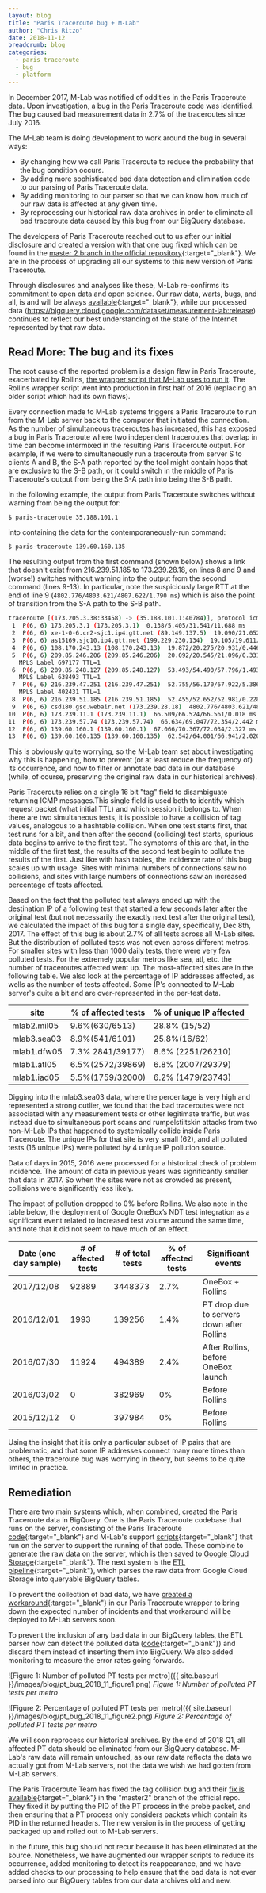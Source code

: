 ```yaml
---
layout: blog
title: "Paris Traceroute bug + M-Lab"
author: "Chris Ritzo"
date: 2018-11-12
breadcrumb: blog
categories:
  - paris traceroute
  - bug
  - platform
---
```


In December 2017, M-Lab was notified of oddities in the Paris Traceroute data. Upon investigation, a bug in the Paris Traceroute code was identified. The bug caused bad measurement data in 2.7% of the traceroutes since July 2016.
<!--more-->

The M-Lab team is doing development to work around the bug in several ways:

* By changing how we call Paris Traceroute to reduce the probability that the bug condition occurs.
* By adding more sophisticated bad data detection and elimination code to our parsing of Paris Traceroute data.
* By adding monitoring to our parser so that we can know how much of our raw data is affected at any given time.
* By reprocessing our historical raw data archives in order to eliminate all bad traceroute data caused by this bug from our BigQuery database.

The developers of Paris Traceroute reached out to us after our initial disclosure and created a version with that one bug fixed which can be found in the [master 2 branch in the official repository](https://github.com/libparistraceroute/libparistraceroute/tree/master2){:target="_blank"}. We are in the process of upgrading all our systems to this new version of Paris Traceroute.

Through disclosures and analyses like these, M-Lab re-confirms its commitment to open data and open science. Our raw data, warts, bugs, and all, is and will be always [available](https://console.google.com/storage/browser/archive-measurement-lab/){:target="_blank"}, while our processed data (https://bigquery.cloud.google.com/dataset/measurement-lab:release) continues to reflect our best understanding of the state of the Internet represented by that raw data.

## Read More: The bug and its fixes

The root cause of the reported problem is a design flaw in Paris Traceroute, exacerbated by Rollins, [the wrapper script that M-Lab uses to run it](https://github.com/npad/sidestream/blob/master/paris_rollins.py). The Rollins wrapper script went into production in first half of 2016 (replacing an older script which had its own flaws).

Every connection made to M-Lab systems triggers a Paris Traceroute to run from the M-Lab server back to the computer that initiated the connection. As the number of simultaneous traceroutes has increased, this has exposed a bug in Paris Traceroute where two independent traceroutes that overlap in time can become intermixed in the resulting Paris Traceroute output.  For example, if we were to simultaneously run a traceroute from server S to clients A and B, the S-A path reported by the tool might contain hops that are exclusive to the S-B path, or it could switch in the middle of Paris Traceroute's output from being the S-A path into being the S-B path.

In the following example, the output from Paris Traceroute switches without warning from being the output for:

`$ paris-traceroute 35.188.101.1`

into containing the data for the contemporaneously-run command:

`$ paris-traceroute 139.60.160.135`

The resulting output from the first command (shown below) shows a link that doesn't exist from 216.239.51.185 to 173.239.28.18, on lines 8 and 9 and (worse!) switches without warning into the output from the second command (lines 9-13). In particular, note the suspiciously large RTT at the end of line 9 (`4802.776/4803.621/4807.622/1.790 ms`) which is also the point of transition from the S-A path to the S-B path.

```bash
traceroute [(173.205.3.38:33458) -> (35.188.101.1:40784)], protocol icmp, algo exhaustive, duration 14 s
 1  P(6, 6) 173.205.3.1 (173.205.3.1)  0.138/5.405/31.541/11.688 ms
 2  P(6, 6) xe-1-0-6.cr2-sjc1.ip4.gtt.net (89.149.137.5)  19.090/21.052/24.168/1.898 ms
 3  P(6, 6) as15169.sjc10.ip4.gtt.net (199.229.230.134)  19.105/19.611/21.314/0.796 ms
 4  P(6, 6) 108.170.243.13 (108.170.243.13)  19.872/20.275/20.931/0.446 ms
 5  P(6, 6) 209.85.246.206 (209.85.246.206)  20.092/20.545/21.096/0.331 ms
   MPLS Label 697177 TTL=1
 6  P(6, 6) 209.85.248.127 (209.85.248.127)  53.493/54.490/57.796/1.493 ms
   MPLS Label 638493 TTL=1
 7  P(6, 6) 216.239.47.251 (216.239.47.251)  52.755/56.170/67.922/5.386 ms
   MPLS Label 402431 TTL=1
 8  P(6, 6) 216.239.51.185 (216.239.51.185)  52.455/52.652/52.981/0.228 ms
 9  P(6, 6) csd180.gsc.webair.net (173.239.28.18)  4802.776/4803.621/4807.622/1.790 ms
10  P(6, 6) 173.239.11.1 (173.239.11.1)  66.509/66.524/66.561/0.018 ms
11  P(6, 6) 173.239.57.74 (173.239.57.74)  66.634/69.047/72.354/2.442 ms
12  P(6, 6) 139.60.160.1 (139.60.160.1)  67.066/70.367/72.034/2.327 ms
13  P(6, 6) 139.60.160.135 (139.60.160.135)  62.542/64.001/66.941/2.020 ms
```

This is obviously quite worrying, so the M-Lab team set about investigating why this is happening, how to prevent (or at least reduce the frequency of) its occurrence, and how to filter or annotate bad data in our database (while, of course, preserving the original raw data in our historical archives).

Paris Traceroute relies on a single 16 bit "tag" field to disambiguate returning ICMP messages.This single field is used both to identify which request packet (what initial TTL) and which session it belongs to. When there are two simultaneous tests, it is possible to have a collision of tag values, analogous to a hashtable collision. When one test starts first, that test runs for a bit, and then after the second (colliding) test starts, spurious data begins to arrive to the first test. The symptoms of this are that, in the middle of the first test, the results of the second test begin to pollute the results of the first. Just like with hash tables, the incidence rate of this bug scales up with usage. Sites with minimal numbers of connections saw no collisions, and sites with large numbers of connections saw an increased percentage of tests affected.

Based on the fact that the polluted test always ended up with the destination IP of a following test that started a few seconds later after the original test (but not necessarily the exactly next test after the original test), we calculated the impact of this bug for a single day, specifically, Dec 8th, 2017. The effect of this bug is about 2.7% of all tests across all M-Lab sites. But the distribution of polluted tests was not even across different metros. For smaller sites with less than 1000 daily tests, there were very few polluted tests. For the extremely popular metros like sea, atl, etc. the number of traceroutes affected went up. The most-affected sites are in the following table. We also look at the percentage of IP addresses affected, as wells as the number of tests affected. Some IP's connected to M-Lab server's quite a bit and are over-represented in the per-test data.

| site        | % of affected tests | % of unique IP affected |
| ----------- | ------------------- | ----------------------- |
| mlab2.mil05 | 9.6%(630/6513)      | 28.8% (15/52)           |
| mlab3.sea03 | 8.9%(541/6101)      | 25.8%(16/62)            |
| mlab1.dfw05 | 7.3% 2841/39177)    | 8.6% (2251/26210)       |
| mlab1.atl05 | 6.5%(2572/39869)    | 6.8% (2007/29379)       |
| mlab1.iad05 | 5.5%(1759/32000)    | 6.2% (1479/23743)       |

Digging into the mlab3.sea03 data, where the percentage is very high and represented a strong outlier, we found that the bad traceroutes were not associated with any measurement tests or other legitimate traffic, but was instead due to simultaneous port scans and rumpelstiltskin attacks from two non-M-Lab IPs that happened to systemically collide inside Paris Traceroute. The unique IPs for that site is very small (62), and all polluted tests (16 unique IPs) were polluted by 4 unique IP pollution source.

Data of days in 2015, 2016 were processed for a historical check of problem incidence. The amount of data in previous years was significantly smaller that data in 2017. So when the sites were not as crowded as present, collisions were significantly less likely.

The impact of pollution dropped to 0% before Rollins. We also note in the table below, the deployment of Google OneBox’s NDT test integration as a significant event related to increased test volume around the same time, and note that it did not seem to have much of an effect.

| Date (one day sample) | # of affected tests | # of total tests | % of affected tests | Significant events                        |
| --------------------- | ------------------- | ---------------- | ------------------- | ----------------------------------------- |
| 2017/12/08            | 92889               | 3448373          | 2.7%                | OneBox + Rollins                          |
| 2016/12/01            | 1993                | 139256           | 1.4%                | PT drop due to servers down after Rollins |
| 2016/07/30            | 11924               | 494389           | 2.4%                | After Rollins, before OneBox launch       |
| 2016/03/02            | 0                   | 382969           | 0%                  | Before Rollins                            |
| 2015/12/12            | 0                   | 397984           | 0%                  | Before Rollins                            |

Using the insight that it is only a particular subset of IP pairs that are problematic, and that some IP addresses connect many more times than others, the traceroute bug was worrying in theory, but seems to be quite limited in practice.

## Remediation

There are two main systems which, when combined, created the Paris Traceroute data in BigQuery. One is the Paris Traceroute codebase that runs on the server, consisting of the Paris Traceroute [code](https://github.com/libparistraceroute/paris-traceroute-OLD){:target="_blank"} and M-Lab's support [scripts](https://github.com/npad/sidestream/blob/master/paris_rollins.py){:target="_blank"} that run on the server to support the running of that code. These combine to generate the raw data on the server, which is then saved to [Google Cloud Storage](https://console.cloud.google.com/storage/browser/archive-measurement-lab/paris-traceroute){:target="_blank"}. The next system is the [ETL pipeline](https://github.com/m-lab/etl){:target="_blank"}, which parses the raw data from Google Cloud Storage into queryable BigQuery tables.

To prevent the collection of bad data, we have [created a workaround](https://github.com/npad/sidestream/pull/40){:target="_blank"} in our Paris Traceroute wrapper to bring down the expected number of incidents and that workaround will be deployed to M-Lab servers soon.

To prevent the inclusion of any bad data in our BigQuery tables, the ETL parser now can detect the polluted data ([code](https://github.com/m-lab/etl/pull/393){:target="_blank"}) and discard them instead of inserting them into BigQuery. We also added monitoring to measure the error rates going forwards.

![Figure 1: Number of polluted PT tests per metro]({{ site.baseurl }}/images/blog/pt_bug_2018_11_figure1.png)
_Figure 1: Number of polluted PT tests per metro_

![Figure 2: Percentage of polluted PT tests per metro]({{ site.baseurl }}/images/blog/pt_bug_2018_11_figure2.png)
_Figure 2: Percentage of polluted PT tests per metro_

We will soon reprocess our historical archives. By the end of 2018 Q1, all affected PT data should be eliminated from our BigQuery database. M-Lab's raw data will remain untouched, as our raw data reflects the data we actually got from M-Lab servers, not the data we wish we had gotten from M-Lab servers.

The Paris Traceroute Team has fixed the tag collision bug and their [fix is available](https://github.com/libparistraceroute/libparistraceroute/){:target="_blank"} in the "master2" branch of the official repo. They fixed it by putting the PID of the PT process in the probe packet, and then ensuring that a PT process only considers packets which contain its PID in the returned headers. The new version is in the process of getting packaged up and rolled out to M-Lab servers.

In the future, this bug should not recur because it has been eliminated at the source. Nonetheless, we have augmented our wrapper scripts to reduce its occurrence, added monitoring to detect its reappearance, and we have added checks to our processing to help ensure that the bad data is not ever parsed into our BigQuery tables from our data archives old and new.
